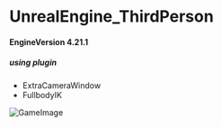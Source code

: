 # UnrealEngine_ThirdPerson

#### EngineVersion 4.21.1

##### using plugin 
- ExtraCameraWindow
- FullbodyIK

![GameImage](https://pbs.twimg.com/media/DkkWQb2U4AAkBu5.jpg "GameImage")

